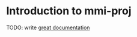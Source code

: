 # Introduction to mmi-proj

TODO: write [great documentation](http://jacobian.org/writing/great-documentation/what-to-write/)
